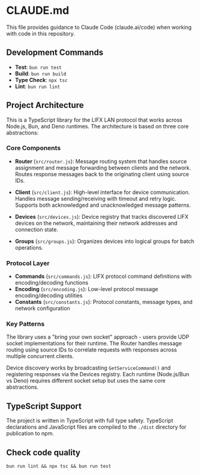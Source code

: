 # CLAUDE.md

This file provides guidance to Claude Code (claude.ai/code) when working with code in this repository.

## Development Commands

- **Test**: `bun run test`
- **Build**: `bun run build`
- **Type Check**: `npx tsc`
- **Lint**: `bun run lint`

## Project Architecture

This is a TypeScript library for the LIFX LAN protocol that works across Node.js, Bun, and Deno runtimes. The architecture is based on three core abstractions:

### Core Components

- **Router** (`src/router.js`): Message routing system that handles source assignment and message forwarding between clients and the network. Routes response messages back to the originating client using source IDs.

- **Client** (`src/client.js`): High-level interface for device communication. Handles message sending/receiving with timeout and retry logic. Supports both acknowledged and unacknowledged message patterns.

- **Devices** (`src/devices.js`): Device registry that tracks discovered LIFX devices on the network, maintaining their network addresses and connection state.

- **Groups** (`src/groups.js`): Organizes devices into logical groups for batch operations.

### Protocol Layer

- **Commands** (`src/commands.js`): LIFX protocol command definitions with encoding/decoding functions
- **Encoding** (`src/encoding.js`): Low-level protocol message encoding/decoding utilities
- **Constants** (`src/constants.js`): Protocol constants, message types, and network configuration

### Key Patterns

The library uses a "bring your own socket" approach - users provide UDP socket implementations for their runtime. The Router handles message routing using source IDs to correlate requests with responses across multiple concurrent clients.

Device discovery works by broadcasting `GetServiceCommand()` and registering responses via the Devices registry. Each runtime (Node.js/Bun vs Deno) requires different socket setup but uses the same core abstractions.

## TypeScript Support

The project is written in TypeScript with full type safety. TypeScript declarations and JavaScript files are compiled to the `./dist` directory for publication to npm.

## Check code quality

```
bun run lint && npx tsc && bun run test
```
